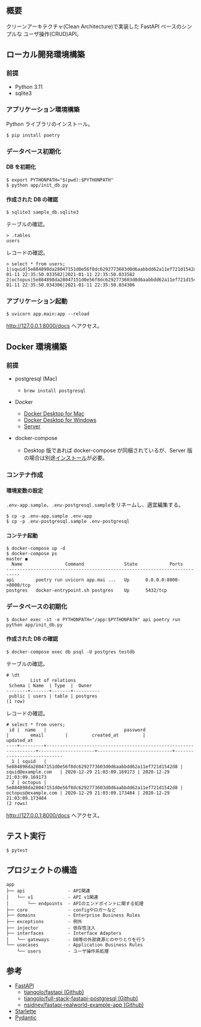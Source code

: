 ## 概要

クリーンアーキテクチャ(Clean Architecture)で実装した FastAPI ベースのシンプルな
ユーザ操作(CRUD)API。

## ローカル開発環境構築

### 前提

- Python 3.11
- sqlite3

### アプリケーション環境構築

Python ライブラリのインストール。

```
$ pip install poetry
```

### データベース初期化

#### DB を初期化

```
$ export PYTHONPATH="$(pwd):$PYTHONPATH"
$ python app/init_db.py
```

#### 作成された DB の確認

```
$ sqlite3 sample_db.sqlite3
```

テーブルの確認。

```
> .tables
users
```

レコードの確認。

```
> select * from users;
1|squid|5e884898da28047151d0e56f8dc6292773603d0d6aabbdd62a11ef721d1542d8|squid@example.com|2021-01-11 22:35:50.033582|2021-01-11 22:35:50.033582
2|octopus|5e884898da28047151d0e56f8dc6292773603d0d6aabbdd62a11ef721d1542d8|octopus@example.com|2021-01-11 22:35:50.034306|2021-01-11 22:35:50.034306
```

### アプリケーション起動

```
$ uvicorn app.main:app --reload
```

http://127.0.0.1:8000/docs へアクセス。

## Docker 環境構築

### 前提

- postgresql (Mac)
  - `brew install postgresql`
- Docker

  - [Docker Desktop for Mac](https://docs.docker.com/docker-for-mac/install/)
  - [Docker Desktop for Windows](https://docs.docker.com/docker-for-windows/install/)
  - [Server](https://docs.docker.com/engine/install/)

- docker-compose
  - Desktop 版であれば docker-compose が同梱されているが、Server 版の場合は別途[インストール](https://docs.docker.com/compose/install/)が必要。

### コンテナ作成

#### 環境変数の設定

`.env-app.sample`、`.env-postgresql.sample`をリネームし、適宜編集する。

```
$ cp -p .env-app.sample .env-app
$ cp -p .env-postgresql.sample .env-postgresql
```

#### コンテナ起動

```
$ docker-compose up -d
$ docker-compose ps                                                                    master ◼
  Name                Command               State            Ports
---------------------------------------------------------------------------
api        poetry run uvicorn app.mai ...   Up      0.0.0.0:8000->8000/tcp
postgres   docker-entrypoint.sh postgres    Up      5432/tcp
```

### データベースの初期化

```
$ docker exec -it -e PYTHONPATH="/app:$PYTHONPATH" api poetry run python app/init_db.py
```

#### 作成された DB の確認

```
$ docker-compose exec db psql -U postgres testdb
```

テーブルの確認。

```
# \dt
         List of relations
 Schema | Name  | Type  |  Owner
--------+-------+-------+----------
 public | users | table | postgres
(1 row)
```

レコードの確認。

```
# select * from users;
 id |  name   |                             password                             |        email        |         created_at         |         updated_at
----+---------+------------------------------------------------------------------+---------------------+----------------------------+----------------------------
  1 | squid   | 5e884898da28047151d0e56f8dc6292773603d0d6aabbdd62a11ef721d1542d8 | squid@example.com   | 2020-12-29 21:03:09.169173 | 2020-12-29 21:03:09.169173
  2 | octopus | 5e884898da28047151d0e56f8dc6292773603d0d6aabbdd62a11ef721d1542d8 | octopus@example.com | 2020-12-29 21:03:09.173484 | 2020-12-29 21:03:09.173484
(2 rows)
```

http://127.0.0.1:8000/docs へアクセス。

## テスト実行

```
$ pytest
```

## プロジェクトの構造

```
app
├── api                - API関連
│   └── v1             - API v1関連
│       └── endpoints  - APIのエンドポイントに関する処理
├── core               - configやロガーなど
├── domains            - Enterprise Business Rules
├── exceptions         - 例外
├── injector           - 依存性注入
├── interfaces         - Interface Adapters
│   └── gateways       - DB等の外部資源とのやりとりを行う
└── usecases           - Application Business Rules
    └── users          - ユーザ操作系処理
```

## 参考

- [FastAPI](https://fastapi.tiangolo.com/)
  - [tiangolo/fastapi (Github)](https://github.com/tiangolo/fastapi)
  - [tiangolo/full-stack-fastapi-postgresql (Github)](https://github.com/tiangolo/full-stack-fastapi-postgresql)
  - [nsidnev/fastapi-realworld-example-app (Github)](https://github.com/nsidnev/fastapi-realworld-example-app)
- [Starlette](https://www.starlette.io/)
- [Pydantic](https://pydantic-docs.helpmanual.io/)
